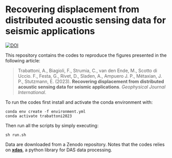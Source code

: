 # Recovering displacement from distributed acoustic sensing data for seismic applications

[![DOI](https://zenodo.org/badge/667078655.svg)](https://zenodo.org/badge/latestdoi/667078655)

This repository contains the codes to reproduce the figures presented in the following article:

> Trabattoni, A., Biagioli, F., Strumia, C., van den Ende, M., Scotto di Uccio. F., Festa, G., Rivet, D., Sladen, A., Ampuero J. P., Métaxian, J. P., Stutzmann, E. (2023). **Recovering displacement from distributed acoustic sensing data for seismic applications**. *Geophysical Journal International*.

To run the codes first install and activate the conda environment with:

```
conda env create -f environment.yml
conda activate trabattoni2023
```

Then run all the scripts by simply executing:

```
sh run.sh
```

Data are downloaded from a Zenodo repository. Notes that the codes relies on [**xdas**](https://github.com/xdas-dev/xdas), a python library for DAS data processing.
